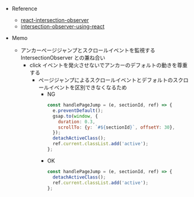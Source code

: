 - Reference

  - [react-intersection-observer](https://github.com/thebuilder/react-intersection-observer)
  - [intersection-observer-using-react](https://dev.to/producthackers/intersection-observer-using-react-49ko)

- Memo
  - アンカーページジャンプとスクロールイベントを監視する IntersectionObserver との兼ね合い
    - click イベントを発火させないでアンカーのデフォルトの動きを尊重する
      - ページジャンプによるスクロールイベントとデフォルトのスクロールイベントを区別できなくなるため
        - NG
          ```javascript
          const handlePageJump = (e, sectionId, ref) => {
            e.preventDefault();
            gsap.to(window, {
              duration: 0.3,
              scrollTo: {y: `#${sectionId}`, offsetY: 30},
            });
            detachActiveClass();
            ref.current.classList.add('active');
          };
          ```
        - OK
          ```javascript
          const handlePageJump = (e, sectionId, ref) => {
            detachActiveClass();
            ref.current.classList.add('active');
          };
          ```
